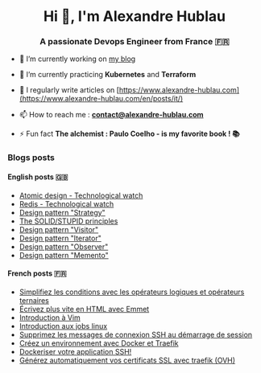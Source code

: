 <h1 align="center">Hi 👋, I'm Alexandre Hublau</h1>
<h3 align="center">A passionate <strong>Devops Engineer</strong> from France 🇫🇷</h3>

- 🔭 I’m currently working on [my blog](https://www.alexandre-hublau.com)

- 🌱 I’m currently practicing **Kubernetes** and **Terraform**

- 📝 I regularly write articles on [https://www.alexandre-hublau.com](https://www.alexandre-hublau.com/en/posts/it/)

- 📫 How to reach me : **contact@alexandre-hublau.com**

- ⚡ Fun fact **The alchemist : Paulo Coelho - is my favorite book ! 📚**

### Blogs posts

#### English posts 🇬🇧

<!-- BLOG-POST-EN-LIST:START -->
- [Atomic design - Technological watch](https://www.alexandre-hublau.com/en/posts/it/technological-watch-atomic-design/)
- [Redis - Technological watch](https://www.alexandre-hublau.com/en/posts/it/technological-watch-redis/)
- [Design pattern &quot;Strategy&quot;](https://www.alexandre-hublau.com/en/posts/it/design-pattern-strategy/)
- [The SOLID/STUPID principles](https://www.alexandre-hublau.com/en/posts/it/the-solid-stupid-principles/)
- [Design pattern &quot;Visitor&quot;](https://www.alexandre-hublau.com/en/posts/it/design-pattern-visitor/)
- [Design pattern &quot;Iterator&quot;](https://www.alexandre-hublau.com/en/posts/it/design-pattern-iterator/)
- [Design pattern &quot;Observer&quot;](https://www.alexandre-hublau.com/en/posts/it/design-pattern-observer/)
- [Design pattern &quot;Memento&quot;](https://www.alexandre-hublau.com/en/posts/it/design-pattern-memento/)
<!-- BLOG-POST-EN-LIST:END -->

#### French posts 🇫🇷

<!-- BLOG-POST-FR-LIST:START -->
- [Simplifiez les conditions avec les opérateurs logiques et opérateurs ternaires](https://www.alexandre-hublau.com/fr/posts/it/conditions-operateurs-logiques-ternaires/)
- [Écrivez plus vite en HTML avec Emmet](https://www.alexandre-hublau.com/fr/posts/it/emmet-ecrire-html-vite/)
- [Introduction à Vim](https://www.alexandre-hublau.com/fr/posts/it/introduction-a-vim/)
- [Introduction aux jobs linux](https://www.alexandre-hublau.com/fr/posts/it/introduction-jobs-linux/)
- [Supprimez les messages de connexion SSH au démarrage de session](https://www.alexandre-hublau.com/fr/posts/it/supprimer-messages-ssh-connexion/)
- [Créez un environnement avec Docker et Traefik](https://www.alexandre-hublau.com/fr/posts/it/creer-environnement-docker-traefik/)
- [Dockeriser votre application SSH!](https://www.alexandre-hublau.com/fr/posts/it/dockeriser-application-ssh/)
- [Générez automatiquement vos certificats SSL avec traefik &lpar;OVH&rpar;](https://www.alexandre-hublau.com/fr/posts/it/generer-certificat-https-docker-traefik/)
<!-- BLOG-POST-FR-LIST:END -->
